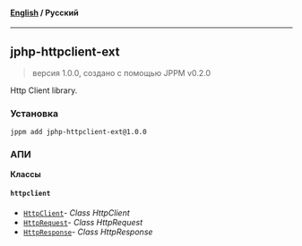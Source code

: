 #### [English](README.md) / **Русский**

---

## jphp-httpclient-ext
> версия 1.0.0, создано с помощью JPPM v0.2.0

Http Client library.

### Установка
```
jppm add jphp-httpclient-ext@1.0.0
```

### АПИ
**Классы**

#### `httpclient`

- [`HttpClient`](https://github.com/jphp-compiler/jphp/blob/master/exts/jphp-httpclient-ext/api-docs/classes/httpclient/HttpClient.ru.md)- _Class HttpClient_
- [`HttpRequest`](https://github.com/jphp-compiler/jphp/blob/master/exts/jphp-httpclient-ext/api-docs/classes/httpclient/HttpRequest.ru.md)- _Class HttpRequest_
- [`HttpResponse`](https://github.com/jphp-compiler/jphp/blob/master/exts/jphp-httpclient-ext/api-docs/classes/httpclient/HttpResponse.ru.md)- _Class HttpResponse_